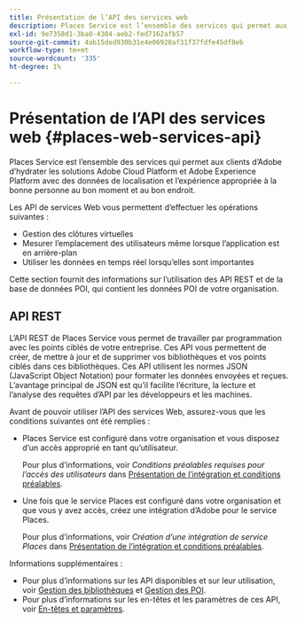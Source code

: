 ```yaml
---
title: Présentation de l’API des services web
description: Places Service est l’ensemble des services qui permet aux clients d’Adobe d’hydrater les solutions Adobe Experience Cloud et Adobe Experience Platform avec des données de localisation et l’expérience appropriée à la bonne personne au bon moment et au bon endroit.
exl-id: 9e7358d1-3ba0-4304-aeb2-fed7162afb57
source-git-commit: 4ab15ded930b31e4e06920af31f37fdfe45df8eb
workflow-type: tm+mt
source-wordcount: '335'
ht-degree: 1%

---
```


# Présentation de l’API des services web {#places-web-services-api}

Places Service est l’ensemble des services qui permet aux clients d’Adobe d’hydrater les solutions Adobe Cloud Platform et Adobe Experience Platform avec des données de localisation et l’expérience appropriée à la bonne personne au bon moment et au bon endroit.

Les API de services Web vous permettent d’effectuer les opérations suivantes :

* Gestion des clôtures virtuelles
* Mesurer l’emplacement des utilisateurs même lorsque l’application est en arrière-plan
* Utiliser les données en temps réel lorsqu’elles sont importantes

Cette section fournit des informations sur l’utilisation des API REST et de la base de données POI, qui contient les données POI de votre organisation.

## API REST

L’API REST de Places Service vous permet de travailler par programmation avec les points ciblés de votre entreprise. Ces API vous permettent de créer, de mettre à jour et de supprimer vos bibliothèques et vos points ciblés dans ces bibliothèques. Ces API utilisent les normes JSON (JavaScript Object Notation) pour formater les données envoyées et reçues. L’avantage principal de JSON est qu’il facilite l’écriture, la lecture et l’analyse des requêtes d’API par les développeurs et les machines.

Avant de pouvoir utiliser l’API des services Web, assurez-vous que les conditions suivantes ont été remplies :

* Places Service est configuré dans votre organisation et vous disposez d’un accès approprié en tant qu’utilisateur.

  Pour plus d’informations, voir *Conditions préalables requises pour l’accès des utilisateurs* dans [Présentation de l’intégration et conditions préalables](/help/web-service-api/adobe-i-o-integration.md).

* Une fois que le service Places est configuré dans votre organisation et que vous y avez accès, créez une intégration d’Adobe pour le service Places.

  Pour plus d’informations, voir *Création d’une intégration de service Places* dans [Présentation de l’intégration et conditions préalables](/help/web-service-api/adobe-i-o-integration.md).

Informations supplémentaires :

* Pour plus d’informations sur les API disponibles et sur leur utilisation, voir [Gestion des bibliothèques](/help/web-service-api/api-usage/manage-libraries/manage-libraries.md) et [Gestion des POI](/help/web-service-api/api-usage/manage-pois/manage-pois.md).
* Pour plus d’informations sur les en-têtes et les paramètres de ces API, voir [En-têtes et paramètres](/help/web-service-api/api-usage/headers-and-parameters.md).

